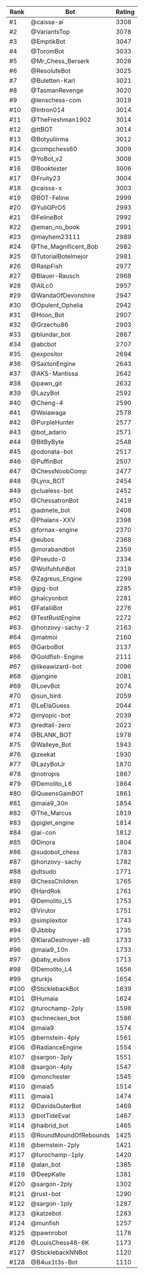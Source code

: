 Rank|Bot|Rating
---|---|---
#1|@caissa-ai|3308
#2|@VariantsTop|3078
#3|@EmptikBot|3047
#4|@ToromBot|3033
#5|@Mr_Chess_Berserk|3026
#6|@ResoluteBot|3025
#7|@Buletten-Karl|3021
#8|@TasmanRevenge|3020
#9|@lenschess-com|3019
#10|@Intron014|3014
#11|@TheFreshman1902|3014
#12|@ttBOT|3014
#13|@Botyuliirma|3012
#14|@compchess60|3009
#15|@YoBot_v2|3008
#16|@Booktester|3006
#17|@Fruity23|3004
#18|@caissa-x|3003
#19|@BOT-Feline|2999
#20|@YuliGPrO5|2993
#21|@FelineBot|2992
#22|@eman_no_book|2991
#23|@mayhem23111|2989
#24|@The_Magnificent_Bob|2982
#25|@TutorialBotelmejor|2981
#26|@RaspFish|2977
#27|@Blauer-Rausch|2968
#28|@AILc0|2957
#29|@WandaOfDevonshire|2947
#30|@Opulent_Ophelia|2942
#31|@Hoon_Bot|2907
#32|@Grzechu86|2903
#33|@blundar_bot|2867
#34|@abcbot|2707
#35|@expositor|2694
#36|@SaxtonEngine|2643
#37|@AKS-Mantissa|2642
#38|@pawn_git|2632
#39|@LazyBot|2592
#40|@Cheng-4|2590
#41|@Weiawaga|2578
#42|@PurpleHunter|2577
#43|@bot_adario|2571
#44|@BitByByte|2548
#45|@odonata-bot|2517
#46|@PuffinBot|2507
#47|@ChessNoobComp|2477
#48|@Lynx_BOT|2454
#49|@clueless-bot|2452
#50|@ChessatronBot|2419
#51|@admete_bot|2408
#52|@Phalanx-XXV|2398
#53|@fornax-engine|2370
#54|@eubos|2368
#55|@morabandbot|2359
#56|@Pseudo-0|2334
#57|@WolfuhfuhBot|2319
#58|@Zagreus_Engine|2299
#59|@jpg-bot|2285
#60|@halcyonbot|2281
#61|@FataliiBot|2276
#62|@TestRustEngine|2272
#63|@honzovy-sachy-2|2163
#64|@matmoi|2160
#65|@GarboBot|2137
#66|@Goldfish-Engine|2111
#67|@likeawizard-bot|2096
#68|@jangine|2081
#69|@LoevBot|2074
#70|@sun_bird|2059
#71|@LeElaGuess|2044
#72|@myopic-bot|2039
#73|@redtail-zero|2023
#74|@BLANK_BOT|1978
#75|@Walleye_Bot|1943
#76|@zeekat|1930
#77|@LazyBotJr|1870
#78|@notropis|1867
#79|@Demolito_L6|1864
#80|@QueensGamBOT|1861
#81|@maia9_30n|1854
#82|@The_Marcus|1819
#83|@piglet_engine|1814
#84|@ai-con|1812
#85|@Dinora|1804
#86|@sudobot_chess|1783
#87|@honzovy-sachy|1782
#88|@dtsudo|1771
#89|@ChessChildren|1765
#90|@HardRok|1761
#91|@Demolito_L5|1753
#92|@Virutor|1751
#93|@simplexitor|1743
#94|@Jibbby|1735
#95|@KlaraDestroyer-aB|1733
#96|@maia9_10n|1733
#97|@baby_eubos|1713
#98|@Demolito_L4|1656
#99|@turkjs|1654
#100|@SticklebackBot|1639
#101|@Humaia|1624
#102|@turochamp-2ply|1598
#103|@schnecken_bot|1586
#104|@maia9|1574
#105|@bernstein-4ply|1561
#106|@RadianceEngine|1554
#107|@sargon-3ply|1551
#108|@sargon-4ply|1547
#109|@monchester|1545
#110|@maia5|1514
#111|@maia1|1474
#112|@DavidsGuterBot|1469
#113|@botTideEval|1467
#114|@haibrid_bot|1465
#115|@RoundMoundOfRebounds|1425
#116|@bernstein-2ply|1421
#117|@turochamp-1ply|1420
#118|@alan_bot|1385
#119|@DeepKalle|1381
#120|@sargon-2ply|1302
#121|@rust-bot|1290
#122|@sargon-1ply|1287
#123|@katzebot|1283
#124|@munfish|1257
#125|@pawnrobot|1178
#126|@LouisChess48-6K|1173
#127|@SticklebackNNBot|1120
#128|@B4ux1t3s-Bot|1110
